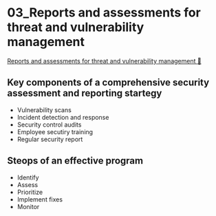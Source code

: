 # 03_Reports and assessments for threat and vulnerability management

[Reports and assessments for threat and vulnerability management 🔗](https://www.coursera.org/learn/cloud-security-risks-identify-and-protect-against-threats/lecture/22cpH/reports-and-assessments-for-threat-and-vulnerability-management)

## Key components of a comprehensive security assessment and reporting startegy

- Vulnerability scans
- Incident detection and response
- Security control audits
- Employee secutiry training
- Regular security report

## Steops of an effective program

- Identify
- Assess
- Prioritize
- Implement fixes
- Monitor
